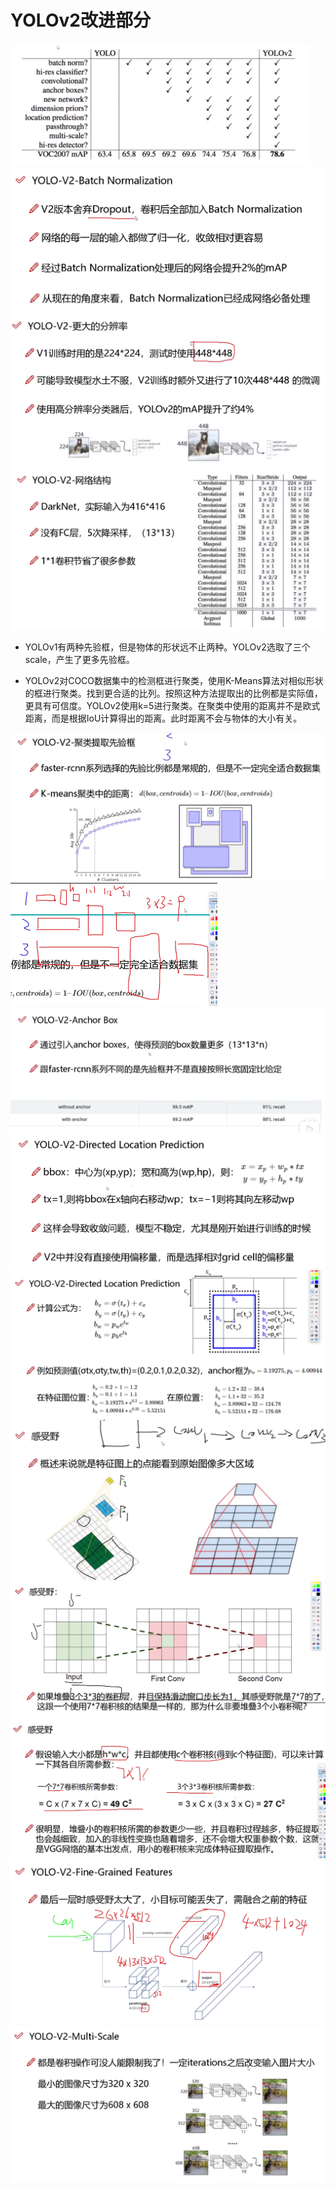 # YOLOv2改进部分

<img src="../.assets/image-20230622104759118.png" alt="image-20230622104759118" style="zoom:50%;" />

<img src="../.assets/image-20230622104851031.png" alt="image-20230622104851031" style="zoom:50%;" />

<img src="../.assets/image-20230622105315058.png" alt="image-20230622105315058" style="zoom:50%;" />

<img src="../.assets/image-20230622105600203.png" alt="image-20230622105600203" style="zoom:50%;" />

- YOLOv1有两种先验框，但是物体的形状远不止两种。YOLOv2选取了三个scale，产生了更多先验框。

- YOLOv2对COCO数据集中的检测框进行聚类，使用K-Means算法对相似形状的框进行聚类。找到更合适的比列。按照这种方法提取出的比例都是实际值，更具有可信度。YOLOv2使用k=5进行聚类。在聚类中使用的距离并不是欧式距离，而是根据IoU计算得出的距离。此时距离不会与物体的大小有关。

<img src="../.assets/image-20230622110629849.png" alt="image-20230622110629849" style="zoom:50%;" />

<img src="../.assets/image-20230622141829260.png" alt="image-20230622141829260" style="zoom:50%;" />

<img src="../.assets/image-20230622142936378.png" alt="image-20230622142936378" style="zoom:50%;" />



<img src="../.assets/image-20230623092504708.png" alt="image-20230623092504708" style="zoom:50%;" />

<img src="../.assets/image-20230623093707582.png" alt="image-20230623093707582" style="zoom:50%;" />

<img src="../.assets/image-20230622145441775.png" alt="image-20230622145441775" style="zoom:50%;" />

<img src="../.assets/image-20230622145851070.png" alt="image-20230622145851070" style="zoom:50%;" />

<img src="../.assets/image-20230622150050988.png" alt="image-20230622150050988" style="zoom:50%;" />

<img src="../.assets/image-20230622150932121.png" alt="image-20230622150932121" style="zoom:50%;" />

<img src="../.assets/image-20230623100215008.png" alt="image-20230623100215008" style="zoom:50%;" />



